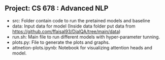## Project: CS 678 : Advanced NLP

- src: Folder contain code to run the pretained models and baseline
- data: Input data for model (Inside data folder put data from https://github.com/ffaisal93/DialQA/tree/main/data)
- run.sh: Main file to run different models with hyper-parameter tunning.
- plots.py: File to generate the plots and graphs. 
- attnetion-plots.ipynb: Notebook for visualizing attention heads and model.